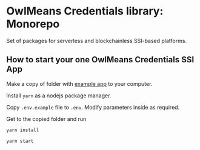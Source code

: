 # OwlMeans Credentials library: Monorepo

Set of packages for serverless and blockchainless SSI-based platforms.

## How to start your one OwlMeans Credentials SSI App
Make a copy of folder with [example app](https://github.com/owlmeans/credentials-core/tree/main/packages/lib-react/example-web) to your computer.

Install `yarn` as a nodejs package manager.

Copy `.env.example` file to `.env`. Modify parameters inside as required.

Get to the copied folder and run
```bash
yarn install

yarn start
```